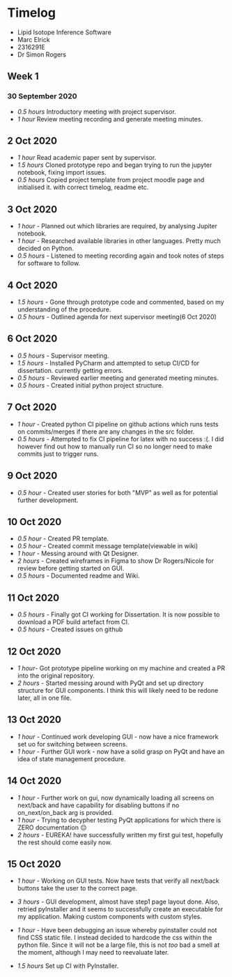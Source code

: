 # Timelog

- Lipid Isotope Inference Software
- Marc Elrick
- 2316291E
- Dr Simon Rogers

## Week 1

### 30 September 2020

- _0.5 hours_ Introductory meeting with project supervisor.
- _1 hour_ Review meeting recording and generate meeting minutes.

## 2 Oct 2020

- _1 hour_ Read academic paper sent by supervisor.
- _1.5 hours_ Cloned prototype repo and began trying to run the jupyter notebook, fixing import issues.
- _0.5 hours_ Copied project template from project moodle page and initialised it. with correct timelog, readme etc.

## 3 Oct 2020

- _1 hour_ - Planned out which libraries are required, by analysing Jupiter notebook.
- _1 hour_ - Researched available libraries in other languages. Pretty much decided on Python.
- _0.5 hours_ - Listened to meeting recording again and took notes of steps for software to follow.

## 4 Oct 2020

- _1.5 hours_ - Gone through prototype code and commented, based on my understanding of the procedure.
- _0.5 hours_ - Outlined agenda for next supervisor meeting(6 Oct 2020)

## 6 Oct 2020

- _0.5 hours_ - Supervisor meeting.
- _1.5 hours_ - Installed PyCharm and attempted to setup CI/CD for dissertation. currently getting errors.
- _0.5 hours_ - Reviewed earlier meeting and generated meeting minutes.
- _0.5 hours_ - Created initial python project structure.

## 7 Oct 2020

- _1 hour_ - Created python CI pipeline on github actions which runs tests on commits/merges if there are any changes in the src folder.
- _0.5 hours_ - Attempted to fix CI pipeline for latex with no success :(. I did however find out how to manually run CI so no longer need to make commits just to trigger runs.

## 9 Oct 2020

- _0.5 hour_ - Created user stories for both "MVP" as well as for potential further development.

## 10 Oct 2020

- _0.5 hour_ - Created PR template.
- _0.5 hour_ - Created commit message template(viewable in wiki)
- _1 hour_ - Messing around with Qt Designer.
- _2 hours_ - Created wireframes in Figma to show Dr Rogers/Nicole for review before getting started on GUI.
- _0.5 hours_ - Documented readme and Wiki.

## 11 Oct 2020

- _0.5 hours_ - Finally got CI working for Dissertation. It is now possible to download a PDF build artefact from CI.
- _0.5 hours_ - Created issues on github

## 12 Oct 2020

- _1 hour_- Got prototype pipeline working on my machine and created a PR into the original repository.
- _2 hours_ - Started messing around with PyQt and set up directory structure for GUI components. I think this will likely need to be redone later, all in one file.

## 13 Oct 2020

- _1 hour_ - Continued work developing GUI - now have a nice framework set uo for switching between screens.
- _1 hour_ - Further GUI work - now have a solid grasp on PyQt and have an idea of state management procedure.

## 14 Oct 2020

- _1 hour_ - Further work on gui, now dynamically loading all screens on next/back and have capability for disabling buttons if no on_next/on_back arg is provided.
- _1 hour_ - Trying to decypher testing PyQt applications for which there is ZERO documentation :pensive:
- _2 hours_ - EUREKA! have successfully written my first gui test, hopefully the rest should come easily now.

## 15 Oct 2020

- _1 hour_ - Working on GUI tests. Now have tests that verify all next/back buttons take the user to the correct page.

- _3 hours_ - GUI development, almost have step1 page layout done. Also, retried pyInstaller and it seems to successfully create an executable for my application. Making custom components with custom styles.

- _1 hour_ - Have been debugging an issue whereby pyinstaller could not find CSS static file. I instead decided to hardcode the css within the python file. Since it will not be a large file, this is not _too_ bad a smell at the moment, although I may need to reevaluate later.

- _1.5 hours_ Set up CI with PyInstaller.
